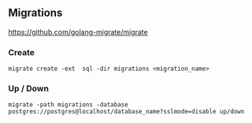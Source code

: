 ## Migrations

https://github.com/golang-migrate/migrate


### Create 

    migrate create -ext  sql -dir migrations <migration_name>

### Up / Down

    migrate -path migrations -database postgres://postgres@localhost/database_name?sslmode=disable up/down
